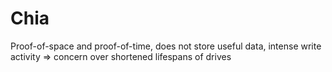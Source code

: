 # Chia

Proof-of-space and proof-of-time, does not store useful data, intense write activity =&gt; concern over shortened lifespans of drives

